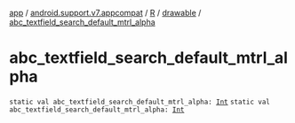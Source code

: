 [app](../../../index.md) / [android.support.v7.appcompat](../../index.md) / [R](../index.md) / [drawable](index.md) / [abc_textfield_search_default_mtrl_alpha](./abc_textfield_search_default_mtrl_alpha.md)

# abc_textfield_search_default_mtrl_alpha

`static val abc_textfield_search_default_mtrl_alpha: `[`Int`](https://kotlinlang.org/api/latest/jvm/stdlib/kotlin/-int/index.html)
`static val abc_textfield_search_default_mtrl_alpha: `[`Int`](https://kotlinlang.org/api/latest/jvm/stdlib/kotlin/-int/index.html)